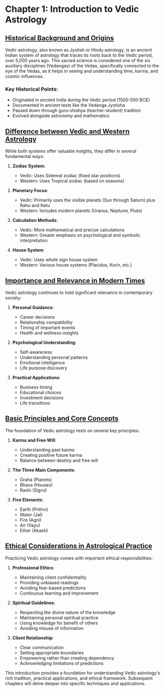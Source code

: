 # Chapter 1: Introduction to Vedic Astrology

## [Historical Background and Origins](chapter1/sections/1.1_historical_background_and_origins.md)

Vedic astrology, also known as Jyotish or Hindu astrology, is an ancient Indian system of astrology that traces its roots back to the Vedic period, over 5,000 years ago. This sacred science is considered one of the six auxiliary disciplines (Vedangas) of the Vedas, specifically connected to the eye of the Vedas, as it helps in seeing and understanding time, karma, and cosmic influences.

### Key Historical Points:
- Originated in ancient India during the Vedic period (1500-500 BCE)
- Documented in ancient texts like the Vedanga Jyotisha
- Passed down through guru-shishya (teacher-student) tradition
- Evolved alongside astronomy and mathematics

## [Difference between Vedic and Western Astrology](chapter1/sections/1.2_differences_vedic_western_astrology.md)

While both systems offer valuable insights, they differ in several fundamental ways:

1. **Zodiac System**:
   - Vedic: Uses Sidereal zodiac (fixed star positions)
   - Western: Uses Tropical zodiac (based on seasons)

2. **Planetary Focus**:
   - Vedic: Primarily uses the visible planets (Sun through Saturn) plus Rahu and Ketu
   - Western: Includes modern planets (Uranus, Neptune, Pluto)

3. **Calculation Methods**:
   - Vedic: More mathematical and precise calculations
   - Western: Greater emphasis on psychological and symbolic interpretation

4. **House System**:
   - Vedic: Uses whole sign house system
   - Western: Various house systems (Placidus, Koch, etc.)

## [Importance and Relevance in Modern Times](chapter1/sections/1.3_importance_and_relevance.md)

Vedic astrology continues to hold significant relevance in contemporary society:

1. **Personal Guidance**:
   - Career decisions
   - Relationship compatibility
   - Timing of important events
   - Health and wellness insights

2. **Psychological Understanding**:
   - Self-awareness
   - Understanding personal patterns
   - Emotional intelligence
   - Life purpose discovery

3. **Practical Applications**:
   - Business timing
   - Educational choices
   - Investment decisions
   - Life transitions

## [Basic Principles and Core Concepts](chapter1/sections/1.4_basic_principles_and_core_concepts.md)

The foundation of Vedic astrology rests on several key principles:

1. **Karma and Free Will**:
   - Understanding past karma
   - Creating positive future karma
   - Balance between destiny and free will

2. **The Three Main Components**:
   - Graha (Planets)
   - Bhava (Houses)
   - Rashi (Signs)

3. **Five Elements**:
   - Earth (Prithvi)
   - Water (Jal)
   - Fire (Agni)
   - Air (Vayu)
   - Ether (Akash)

## [Ethical Considerations in Astrological Practice](chapter1/sections/1.5_ethical_considerations.md)

Practicing Vedic astrology comes with important ethical responsibilities:

1. **Professional Ethics**:
   - Maintaining client confidentiality
   - Providing unbiased readings
   - Avoiding fear-based predictions
   - Continuous learning and improvement

2. **Spiritual Guidelines**:
   - Respecting the divine nature of the knowledge
   - Maintaining personal spiritual practice
   - Using knowledge for benefit of others
   - Avoiding misuse of information

3. **Client Relationship**:
   - Clear communication
   - Setting appropriate boundaries
   - Empowering rather than creating dependency
   - Acknowledging limitations of predictions

This introduction provides a foundation for understanding Vedic astrology's rich tradition, practical applications, and ethical framework. Subsequent chapters will delve deeper into specific techniques and applications.